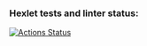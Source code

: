### Hexlet tests and linter status:
[![Actions Status](https://github.com/dimitriiy/frontend-project-lvl2/workflows/hexlet-check/badge.svg)](https://github.com/dimitriiy/frontend-project-lvl2/actions)